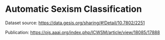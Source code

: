 # Automatic Sexism Classification

Dataset source: https://data.gesis.org/sharing/#!Detail/10.7802/2251

Publication: https://ojs.aaai.org/index.php/ICWSM/article/view/18085/17888